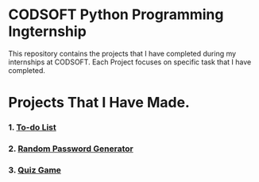 # CODSOFT Python Programming Ingternship
This repository contains the projects that I have completed during my internships at CODSOFT. Each Project focuses on specific task that I have completed.

# Projects That I Have Made.
### 1. [To-do List](https://github.com/ARPIT422/CODSOFT/blob/main/Python%20Programming%20Internship/To-do%20List.py)
### 2. [Random Password Generator](https://github.com/ARPIT422/CODSOFT/blob/main/Python%20Programming%20Internship/Random%20Password%20Generator.py)
### 3. [Quiz Game](https://github.com/ARPIT422/CODSOFT/blob/main/Python%20Programming%20Internship/Quiz%20Game.py)
